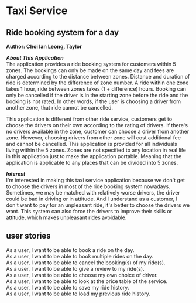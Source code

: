 # Taxi Service

## Ride booking system for a day 
**Author: Choi Ian Leong, Taylor**

***About This Application*** \
The application provides a ride booking system for customers within 5 zones. 
The bookings can only be made on the same day and fees are charged according to the distance between zones. 
Distance and duration of ride is determined by the difference of zone number.
A ride within one zone takes 1 hour, ride between zones takes (1 + difference) hours. 
Booking can only be cancelled if the driver is in the starting zone before the ride and the booking is not rated.
In other words, if the user is choosing a driver from another zone, that ride cannot be cancelled.

This application is different from other ride service, customers get to choose the drivers on their own according to the rating of drivers.
If there's no drivers available in the zone, customer can choose a driver from another zone. 
However, choosing drivers from other zone will cost additional fee and cannot be cancelled.
This application is provided for all individuals living within the 5 zones.
Zones are not specified to any location in real life in this application just to make the application portable.
Meaning that the application is applicable to any places that can be divided into 5 zones.

***Interest*** \
I'm interested in making this taxi service application because we don't get to choose the drivers in most of the ride booking system nowadays.
Sometimes, we may be matched with relatively worse drivers, the driver could be bad in driving or in attitude.
And I understand as a customer, I don't want to pay for an unpleasant ride, it's better to choose the drivers we want.
This system can also force the drivers to improve their skills or attitude, which makes unpleasant rides avoidable.


## user stories
As a user, I want to be able to book a ride on the day.\
As a user, I want to be able to book multiple rides on the day.\
As a user, I want to be able to cancel the booking(s) of my ride(s).\
As a user, I want to be able to give a review to my ride(s).\
As a user, I want to be able to choose my own choice of driver.\
As a user, I want to be able to look at the price table of the service.\
As a user, I want to be able to save my ride history.\
As a user, I want to be able to load my previous ride history.


